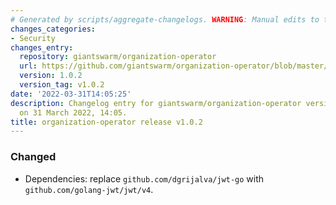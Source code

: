 ```yaml
---
# Generated by scripts/aggregate-changelogs. WARNING: Manual edits to this files will be overwritten.
changes_categories:
- Security
changes_entry:
  repository: giantswarm/organization-operator
  url: https://github.com/giantswarm/organization-operator/blob/master/CHANGELOG.md#102---2022-03-31
  version: 1.0.2
  version_tag: v1.0.2
date: '2022-03-31T14:05:25'
description: Changelog entry for giantswarm/organization-operator version 1.0.2, published
  on 31 March 2022, 14:05.
title: organization-operator release v1.0.2
---
```


### Changed
- Dependencies: replace `github.com/dgrijalva/jwt-go` with `github.com/golang-jwt/jwt/v4`.
